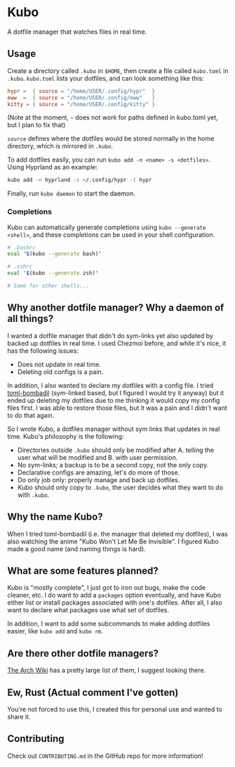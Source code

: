 # Kubo
A dotfile manager that watches files in real time.

## Usage
Create a directory called `.kubo` in `$HOME`, then create a file called `kubo.toml` in `.kubo`. `kubo.toml` lists your dotfiles, and can look something like this:
```toml
hypr =  { source = "/home/USER/.config/hypr"  }
eww  =  { source = "/home/USER/.config/eww"   }
kitty = { source = "/home/USER/.config/kitty" }
```
(Note at the moment, `~` does not work for paths defined in kubo.toml yet, but I plan to fix that)

`source` defines where the dotfiles would be stored normally in the home directory, which is mirrored in `.kubo`.

To add dotfiles easily, you can run `kubo add -n <name> -s <dotfiles>`. Using Hyprland as an example:
```sh
kubo add -n hyprland -s ~/.config/hypr -t hypr
```

Finally, run `kubo daemon` to start the daemon.

### Completions
Kubo can automatically generate completions using `kubo --generate <shell>`, and these completions can be used in your shell configuration.
```bash
# .bashrc
eval "$(kubo --generate bash)"

# .zshrc
eval "$(kubo --generate zsh)"

# Same for other shells...
```

## Why another dotfile manager? Why a daemon of all things?
I wanted a dotfile manager that didn't do sym-links yet also updated by backed up dotfiles in real time. I used Chezmoi before, and while it's nice, it has the following issues:
- Does not update in real time.
- Deleting old configs is a pain.

In addition, I also wanted to declare my dotfiles with a config file. I tried [toml-bombadil](https://github.com/oknozor/toml-bombadil) (sym-linked based, but I figured I would try it anyway) but it ended up deleting my dotfiles due to me thinking it would copy my config files first. I was able to restore those files, but it was a pain and I didn't want to do that again.

So I wrote Kubo, a dotfiles manager without sym links that updates in real time. Kubo's philosophy is the following:
- Directories outside `.kubo` should only be modified after A. telling the user what will be modified and B. with user permission.
- No sym-links; a backup is to be a second copy, not the only copy.
- Declarative configs are amazing, let's do more of those.
- Do only job only: properly manage and back up dotfiles.
- Kubo should only copy to `.kubo`, the user decides what they want to do with `.kubo`.

## Why the name Kubo?
When I tried toml-bombadil (i.e. the manager that deleted my dotfiles), I was also watching the anime "Kubo Won't Let Me Be Invisible". I figured Kubo made a good name (and naming things is hard).

## What are some features planned?
Kubo is "mostly complete", I just got to iron out bugs, make the code cleaner, etc. I do want to add a `packages` option eventually, and have Kubo either list or install packages associated with one's dotfiles. After all, I also want to declare what packages use what set of dotfiles.

In addition, I want to add some subcommands to make adding dotfiles easier, like `kubo add` and `kubo rm`.

## Are there other dotfile managers?
[The Arch Wiki](https://wiki.archlinux.org/title/Dotfiles#Tools) has a pretty large list of them, I suggest looking there.

## Ew, Rust (Actual comment I've gotten)
You're not forced to use this, I created this for personal use and wanted to share it.

## Contributing
Check out `CONTRIBUTING.md` in the GitHub repo for more information!
